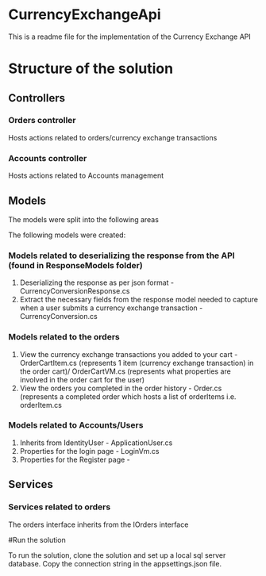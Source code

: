# CurrencyExchangeApi

This is a readme file for the implementation of the Currency Exchange API

# Structure of the solution
## Controllers
### Orders controller
Hosts actions related to orders/currency exchange transactions

### Accounts controller
Hosts actions related to Accounts management

## Models
The models were split into the following areas 

The following models were created:

### Models related to deserializing the response from the API (found in ResponseModels folder)
1. Deserializing the response as per json format - CurrencyConversionResponse.cs
2. Extract the necessary fields from the response model needed to capture when a user submits a currency exchange transaction - CurrencyConversion.cs

### Models related to the orders
1. View the currency exchange transactions you added to your cart - OrderCartItem.cs (represents 1 item (currency exchange transaction) in the order cart)/ OrderCartVM.cs (represents what properties are involved in the order cart for the user)
2. View the orders you completed in the order history - Order.cs (represents a completed order which hosts a list of orderItems i.e. orderItem.cs

### Models related to Accounts/Users
1. Inherits from IdentityUser - ApplicationUser.cs
2. Properties for the login page - LoginVm.cs
3. Properties for the Register page - 

## Services
### Services related to orders
The orders interface inherits from the IOrders interface

#Run the solution

To run the solution, clone the solution and set up a local sql server database. Copy the connection string in the appsettings.json file. 









